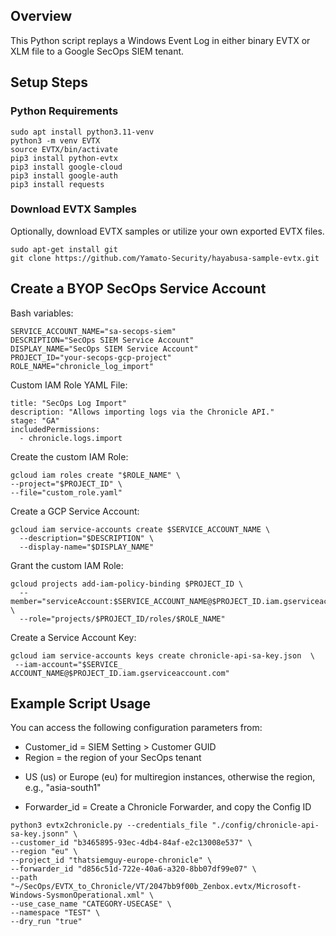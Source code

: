 ## Overview

This Python script replays a Windows Event Log in either binary EVTX or XLM file to a Google SecOps SIEM tenant.  

## Setup Steps

### Python Requirements

```
sudo apt install python3.11-venv
python3 -m venv EVTX
source EVTX/bin/activate
pip3 install python-evtx
pip3 install google-cloud
pip3 install google-auth
pip3 install requests
```

### Download EVTX Samples

Optionally, download EVTX samples or utilize your own exported EVTX files.

```
sudo apt-get install git
git clone https://github.com/Yamato-Security/hayabusa-sample-evtx.git
```

## Create a BYOP SecOps Service Account

Bash variables:
```
SERVICE_ACCOUNT_NAME="sa-secops-siem"
DESCRIPTION="SecOps SIEM Service Account"
DISPLAY_NAME="SecOps SIEM Service Account"
PROJECT_ID="your-secops-gcp-project"
ROLE_NAME="chronicle_log_import"
```

Custom IAM Role YAML File:
```
title: "SecOps Log Import"
description: "Allows importing logs via the Chronicle API."
stage: "GA"
includedPermissions:
  - chronicle.logs.import
```

Create the custom IAM Role:
```
gcloud iam roles create "$ROLE_NAME" \
--project="$PROJECT_ID" \
--file="custom_role.yaml"
```

Create a GCP Service Account:
```
gcloud iam service-accounts create $SERVICE_ACCOUNT_NAME \
  --description="$DESCRIPTION" \
  --display-name="$DISPLAY_NAME"
```

Grant the custom IAM Role:
```
gcloud projects add-iam-policy-binding $PROJECT_ID \
  --member="serviceAccount:$SERVICE_ACCOUNT_NAME@$PROJECT_ID.iam.gserviceaccount.com" \
  --role="projects/$PROJECT_ID/roles/$ROLE_NAME"
```

Create a Service Account Key:
```
gcloud iam service-accounts keys create chronicle-api-sa-key.json  \
 --iam-account="$SERVICE_
ACCOUNT_NAME@$PROJECT_ID.iam.gserviceaccount.com"
```

## Example Script Usage

You can access the following configuration parameters from:
* Customer_id = SIEM Setting > Customer GUID
* Region = the region of your SecOps tenant
 - US (us) or Europe (eu) for multiregion instances, otherwise the region, e.g., "asia-south1"
* Forwarder_id = Create a Chronicle Forwarder, and copy the Config ID

```
python3 evtx2chronicle.py --credentials_file "./config/chronicle-api-sa-key.jsonn" \ 
--customer_id "b3465895-93ec-4db4-84af-e2c13008e537" \ 
--region "eu" \ 
--project_id "thatsiemguy-europe-chronicle" \ 
--forwarder_id "d856c51d-722e-40a6-a320-8bb07df99e07" \ 
--path "~/SecOps/EVTX_to_Chronicle/VT/2047bb9f00b_Zenbox.evtx/Microsoft-Windows-SysmonOperational.xml" \ 
--use_case_name "CATEGORY-USECASE" \
--namespace "TEST" \
--dry_run "true"
```




